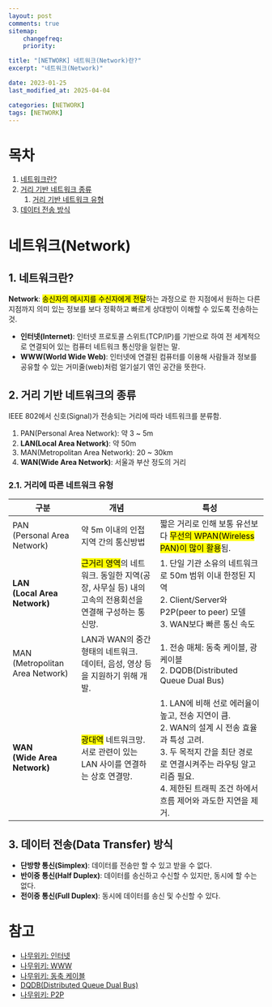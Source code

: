 ```yaml
---
layout: post
comments: true
sitemap:
    changefreq:
    priority:

title: "[NETWORK] 네트워크(Network)란?"
excerpt: "네트워크(Network)"

date: 2023-01-25
last_modified_at: 2025-04-04

categories: [NETWORK]
tags: [NETWORK]
---
```


# 목차
1. [네트워크란?](#1-네트워크란)
1. [거리 기반 네트워크 종류](#12-거리-기반-네트워크의-종류)
    1. [거리 기반 네트워크 유형](#121-거리에-따른-네트워크-유형)
1. [데이터 전송 방식](#13-데이터-전송data-transfer-방식)

# 네트워크(Network)
## 1. 네트워크란?
**Network**: <mark>송신자의 메시지를 수신자에게 전달</mark>하는 과정으로 한 지점에서 원하는 다른 지점까지 의미 있는 정보를 보다 정확하고 빠르게 상대방이 이해할 수 있도록 전송하는 것.
* **인터넷(Internet)**: 인터넷 프로토콜 스위트(TCP/IP)를 기반으로 하여 전 세계적으로 연결되어 있는 컴퓨터 네트워크 통신망을 일컫는 말.
* **WWW(World Wide Web)**: 인터넷에 연결된 컴퓨터를 이용해 사람들과 정보를 공유할 수 있는 거미줄(web)처럼 얼기설기 엮인 공간을 뜻한다.

## 2. 거리 기반 네트워크의 종류
IEEE 802에서 신호(Signal)가 전송되는 거리에 따라 네트워크를 분류함.
1. PAN(Personal Area Network): 약 3 ~ 5m
2. **LAN(Local Area Network)**: 약 50m
3. MAN(Metropolitan Area Network): 20 ~ 30km
4. **WAN(Wide Area Network)**: 서울과 부산 정도의 거리

### 2.1. 거리에 따른 네트워크 유형
<table>
    <thead>
        <tr>
            <th>구분</th>
            <th>개념</th>
            <th>특성</th>
        </tr>
    </thead>
    <tbody>
        <tr>
            <td>PAN<br>(Personal Area Network)</td>
            <td>약 5m 이내의 인접지역 간의 통신방법</td>
            <td>짧은 거리로 인해 보통 유선보다 <mark>무선의 WPAN(Wireless PAN)이 많이 활용</mark>됨.</td>
        </tr>
        <tr>
            <td><b>LAN<br>(Local Area Network)</b></td>
            <td><mark>근거리 영역</mark>의 네트워크. 동일한 지역(공장, 사무실 등) 내의 고속의 전용회선을 연결해 구성하는 통신망.</td>
            <td>1. 단일 기관 소유의 네트워크로 50m 범위 이내 한정된 지역<br>
            2. Client/Server와 P2P(peer to peer) 모델<br>
            3. WAN보다 빠른 통신 속도</td>
        </tr>
        <tr>
            <td>MAN<br>(Metropolitan Area Network)</td>
            <td>LAN과 WAN의 중간 형태의 네트워크.<br>
            데이터, 음성, 영상 등을 지원하기 위해 개발.</td>
            <td>1. 전송 매체: 동축 케이블, 광케이블<br>
            2. DQDB(Distributed Queue Dual Bus)</td>
        </tr>
        <tr>
            <td><b>WAN<br>(Wide Area Network)</b></td>
            <td><mark>광대역</mark> 네트워크망.<br>
            서로 관련이 있는 LAN 사이를 연결하는 상호 연결망.</td>
            <td>1. LAN에 비해 선로 에러율이 높고, 전송 지연이 큼.<br>
            2. WAN의 설계 시 전송 효율과 특성 고려.<br>
            3. 두 목적지 간을 최단 경로로 연결시켜주는 라우팅 알고리즘 필요.<br>
            4. 제한된 트래픽 조건 하에서 흐름 제어와 과도한 지연을 제거.</td>
        </tr>
    </tbody>
</table>

## 3. 데이터 전송(Data Transfer) 방식
* **단방향 통신(Simplex)**: 데이터를 전송만 할 수 있고 받을 수 없다.
* **반이중 통신(Half Duplex)**: 데이터를 송신하고 수신할 수 있지만, 동시에 할 수는 없다.
* **전이중 통신(Full Duplex)**: 동시에 데이터를 송신 및 수신할 수 있다.

# 참고
* [나무위키: 인터넷](https://namu.wiki/w/%EC%9D%B8%ED%84%B0%EB%84%B7)
* [나무위키: WWW](https://namu.wiki/w/%EC%9B%94%EB%93%9C%20%EC%99%80%EC%9D%B4%EB%93%9C%20%EC%9B%B9)
* [나무위키: 동축 케이블](https://namu.wiki/w/%EB%8F%99%EC%B6%95%20%EC%BC%80%EC%9D%B4%EB%B8%94?from=%EB%8F%99%EC%B6%95%EC%BC%80%EC%9D%B4%EB%B8%94)
* [DQDB(Distributed Queue Dual Bus)](https://itdexter.tistory.com/168)
* [나무위키: P2P](https://namu.wiki/w/P2P)
